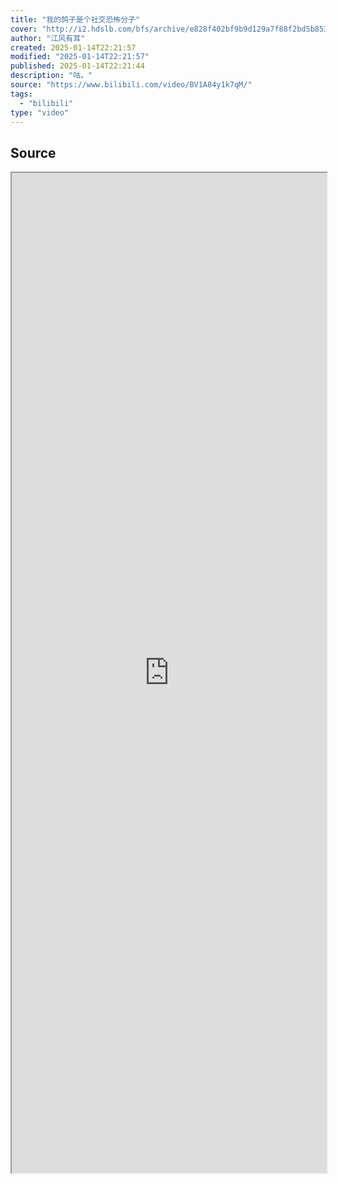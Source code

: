 ```yaml
---
title: "我的鸽子是个社交恐怖分子"
cover: "http://i2.hdslb.com/bfs/archive/e828f402bf9b9d129a7f88f2bd5b85309537b7c1.jpg@189w_107h.webp"
author: "江风有耳"
created: 2025-01-14T22:21:57
modified: "2025-01-14T22:21:57"
published: 2025-01-14T22:21:44
description: "咕。"
source: "https://www.bilibili.com/video/BV1A84y1k7qM/"
tags:
  - "bilibili"
type: "video"
---
```

## Source

<iframe src='https://player.bilibili.com/player.html?isOutside=true&bvid=BV1A84y1k7qM&p=1&autoplay=false' style='height:40vh;width:100%' class='iframe-radius' allow='fullscreen'/><center>via: <a href='https://www.bilibili.com/video/BV1A84y1k7qM' target='_blank' class='external-link'>https://www.bilibili.com/video/BV1A84y1k7qM</a></center>


## Notes

